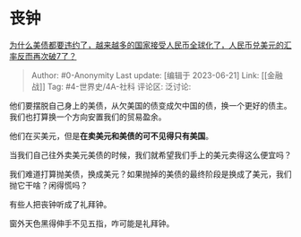 # 丧钟
[为什么美债都要违约了，越来越多的国家接受人民币全球化了，人民币兑美元的汇率反而再次破7了？](https://www.zhihu.com/question/603118034/answer/3084168195)

> Author: #0-Anonymity
> Last update: [编辑于 2023-06-21]
> Link: [[金融战]]
> Tag: #4-世界史/4A-社科 
> 评论区:
> 泛讨论:

他们要摆脱自己身上的美债，从欠美国的债变成欠中国的债，换一个更好的债主。我们也打算换一个方向安置我们的贸易盈余。

他们在买美元，但是**在卖美元和美债的可不见得只有美国**。

当我们自己往外卖美元美债的时候，我们就希望我们手上的美元卖得这么便宜吗？

我们难道打算抛美债，换成美元？如果抛掉的美债的最终阶段是换成了美元，我们抛它干啥？闲得慌吗？

有些人把丧钟听成了礼拜钟。

窗外天色黑得伸手不见五指，咋可能是礼拜钟。